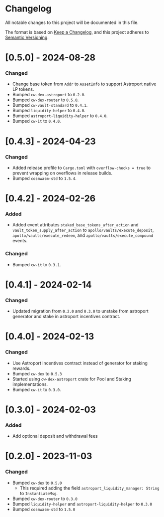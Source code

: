 # Changelog

All notable changes to this project will be documented in this file.

The format is based on [Keep a Changelog](https://keepachangelog.com/en/1.0.0/),
and this project adheres to [Semantic Versioning](https://semver.org/spec/v2.0.0.html).

# [0.5.0] - 2024-08-28

### Changed

- Change base token from `Addr` to `AssetInfo` to support Astroport native LP tokens.
- Bumped `cw-dex-astroport` to `0.2.0`.
- Bumped `cw-dex-router` to `0.5.0`.
- Bumped `cw-vault-standard` to `0.4.1`.
- Bumped `liquidity-helper` to `0.4.0`.
- Bumped `astroport-liquidity-helper` to `0.4.0`.
- Bumped `cw-it` to `0.4.0`.


# [0.4.3] - 2024-04-23

### Changed

- Added release profile to `Cargo.toml` with `overflow-checks = true` to prevent wrapping on overflows in release builds.
- Bumped `cosmwasm-std` to `1.5.4`.

# [0.4.2] - 2024-02-26

### Added

- Added event attributes `staked_base_tokens_after_action` and `vault_token_supply_after_action` to `apollo/vaults/execute_deposit`, `apollo/vaults/execute_redeem`, and `apollo/vaults/execute_compound` events.

### Changed

- Bumped `cw-it` to `0.3.1`.

# [0.4.1] - 2024-02-14

### Changed

- Updated migration from `0.2.0` and `0.3.0` to unstake from astroport generator and stake in astroport incentives contract.

# [0.4.0] - 2024-02-13

### Changed

- Use Astroport incentives contract instead of generator for staking rewards.
- Bumped `cw-dex` to `0.5.3`
- Started using `cw-dex-astroport` crate for Pool and Staking implementations.
- Bumped `cw-it` to `0.3.0`.

# [0.3.0] - 2024-02-03

### Added
- Add optional deposit and withdrawal fees

# [0.2.0] - 2023-11-03

### Changed

- Bumped `cw-dex` to `0.5.0`
  - This required adding the field `astroport_liquidity_manager: String` to `InstantiateMsg`.
- Bumped `cw-dex-router` to `0.3.0`
- Bumped `liquidity-helper` and `astroport-liquidity-helper` to `0.3.0`
- Bumped `cosmwasm-std` to `1.5.0`
